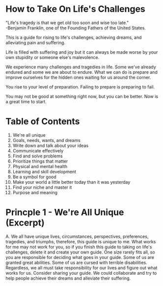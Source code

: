 # How to Take On Life's Challenges
"Life's tragedy is that we get old too soon and wise too late."  
-Benjamin Franklin, one of the Founding Fathers of the United States.

This is a guide for rising to life's challenges, achieving dreams, and alleviating pain and suffering.

Life is filled with suffering and joy but it can always be made worse by your own stupidity or someone else's malevolence.

We experience many challenges and tragedies in life. Some we've already endured and some we are about to endure. What we can do is prepare and improve ourselves for the hidden ones waiting for us around the corner. 

You rise to your level of preparation. Failing to prepare is preparing to fail. 

You may not be good at something right now, but you can be better. Now is a great time to start.

# Table of Contents
1) We're all unique
2) Goals, needs, wants, and dreams
3) Write down and talk about your ideas
4) Communicate effectively 
5) Find and solve problems
6) Prioritize things that matter
7) Physical and mental health
8) Learning and skill development
9) Be a symbol for good
10) Make your world a little better today than it was yesterday
11) Find your niche and master it
12) Purpose and meaning  

# Princple 1 - We're All Unique (Excerpt)
A. We all have unique lives, circumstances, perspectives, preferences, tragedies, and triumphs, therefore, this guide is unique to me. What works for me may not work for you, so if you finish this guide to taking on life's challenges, delete it and create your own guide. One size rarely fits all, so you are responsible for deciding what goes in your guide. Some of us are granted great abilities. Some of us are cursed with terrible disabilities. Regardless, we all must take responsibility for our lives and figure out what works for us. Consider sharing your guide. We could collaborate and try to help people achieve their dreams and alleviate their suffering.
